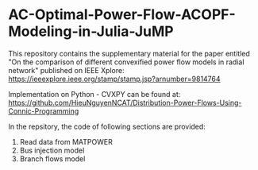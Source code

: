 # AC-Optimal-Power-Flow-ACOPF-Modeling-in-Julia-JuMP
This repository contains the supplementary material for the paper entitled "On the comparison of different convexified power flow models in radial network" published on IEEE Xplore: https://ieeexplore.ieee.org/stamp/stamp.jsp?arnumber=9814764

Implementation on Python - CVXPY can be found at: https://github.com/HieuNguyenNCAT/Distribution-Power-Flows-Using-Connic-Programming

In the repsitory, the code of following sections are provided:
1. Read data from MATPOWER
2. Bus injection model
3. Branch flows model
